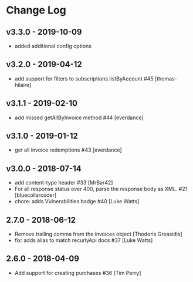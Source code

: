 # Change Log

## v3.3.0 - 2019-10-09

* added additional config options

## v3.2.0 - 2019-04-12

* add support for filters to subscriptions.listByAccount #45 [thomas-hilaire]

## v3.1.1 - 2019-02-10

* add missed getAllByInvoice method #44 [everdance]

## v3.1.0 - 2019-01-12

* get all invoice redemptions #43 [everdance]

## v3.0.0 - 2018-07-14

* add content-type header #33 [MrBar42]
* For all response status over 400, parse the response body as XML. #21 [bluecollarcoder]
* chore: adds Vulnerabilities badge #40 [Luke Watts]

## 2.7.0 - 2018-06-12

* Remove trailing comma from the invoices object [Thodoris Greasidis]
* fix: adds alias to match recurlyApi docs #37 [Luke Watts]

## 2.6.0 - 2018-04-09

* Add support for creating purchases #36 [Tim Perry]

